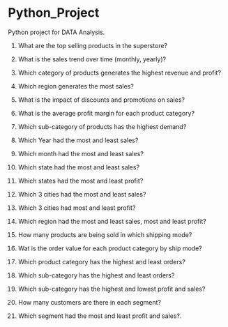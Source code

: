 # Python_Project
Python project  for DATA Analysis.

   1. What are the top selling products in the superstore?
   
   2. What is the sales trend over time (monthly, yearly)?

   3. Which category of products generates the highest revenue and profit?

   4. Which region generates the most sales?

   5. What is the impact of discounts and promotions on sales?

   6. What is the average profit margin for each product category?

   7. Which sub-category of products has the highest demand?

   8. Which Year had the most and least sales?

   9. Which month had the most and least sales?

   10. Which state had the most and least sales?

   11. Which states had the most and least profit?

   12. Which 3 cities had the most and least sales?

   13. Which 3 cities had most and least profit?

   14. Which region had the most and least sales, most and least profit?

   15. How many products are being sold in which shipping mode?

   16. Wat is the order value for each product category by ship mode?

   17. Which product category has the highest and least orders?

   18. Which sub-category has the highest and least orders?

   19. Which sub-category has the highest and lowest profit and sales?

   20. How many customers are there in each segment?

   21. Which segment had the most and least profit and sales?.
